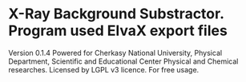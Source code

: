# X-Ray Background Substractor. Program used ElvaX export files
Version 0.1.4
Powered for Cherkasy National University, Physical Department, Scientific and Educational Center Physical and Chemical researches.
Licensed by LGPL v3 licence.
For free usage.
